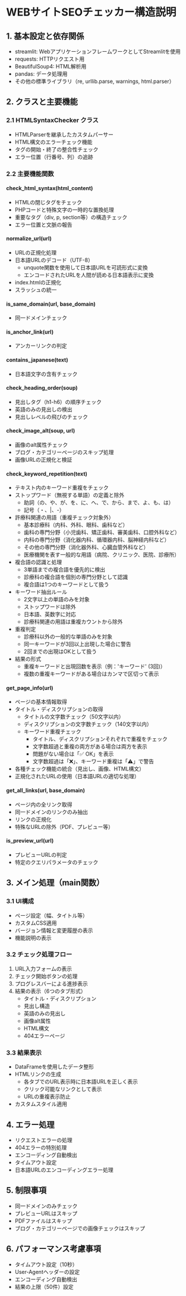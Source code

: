 # WEBサイトSEOチェッカー構造説明

## 1. 基本設定と依存関係
- streamlit: WebアプリケーションフレームワークとしてStreamlitを使用
- requests: HTTPリクエスト用
- BeautifulSoup4: HTML解析用
- pandas: データ処理用
- その他の標準ライブラリ（re, urllib.parse, warnings, html.parser）

## 2. クラスと主要機能

### 2.1 HTMLSyntaxChecker クラス
- HTMLParserを継承したカスタムパーサー
- HTML構文のエラーチェック機能
- タグの開始・終了の整合性チェック
- エラー位置（行番号、列）の追跡

### 2.2 主要機能関数

#### check_html_syntax(html_content)
- HTMLの閉じタグをチェック
- PHPコードと特殊文字の一時的な置換処理
- 重要なタグ（div, p, section等）の構造チェック
- エラー位置と文脈の報告

#### normalize_url(url)
- URLの正規化処理
- 日本語URLのデコード（UTF-8）
  - unquote関数を使用して日本語URLを可読形式に変換
  - エンコードされたURLを人間が読める日本語表示に変換
- index.htmlの正規化
- スラッシュの統一

#### is_same_domain(url, base_domain)
- 同一ドメインチェック

#### is_anchor_link(url)
- アンカーリンクの判定

#### contains_japanese(text)
- 日本語文字の含有チェック

#### check_heading_order(soup)
- 見出しタグ（h1-h6）の順序チェック
- 英語のみの見出しの検出
- 見出しレベルの飛びのチェック

#### check_image_alt(soup, url)
- 画像のalt属性チェック
- ブログ・カテゴリーページのスキップ処理
- 画像URLの正規化と検証

#### check_keyword_repetition(text)
- テキスト内のキーワード重複をチェック
- ストップワード（無視する単語）の定義と除外
  - 助詞（の、や、が、を、に、へ、で、から、まで、よ、も、は）
  - 記号（・、|、-）
- 許療科関連の用語（重複チェック対象外）
  - 基本診療科（内科、外科、眼科、歯科など）
  - 歯科の専門分野（小児歯科、矯正歯科、審美歯科、口腔外科など）
  - 内科の専門分野（消化器内科、循環器内科、脳神経内科など）
  - その他の専門分野（消化器外科、心臓血管外科など）
  - 医療機関を表す一般的な用語（病院、クリニック、医院、診療所）
- 複合語の認識と処理
  - 3単語までの複合語を優先的に検出
  - 診療科の複合語を個別の専門分野として認識
  - 複合語は1つのキーワードとして扱う
- キーワード抽出ルール
  - 2文字以上の単語のみを対象
  - ストップワードは除外
  - 日本語、英数字に対応
  - 診療科関連の用語は重複カウントから除外
- 重複判定
  - 診療科以外の一般的な単語のみを対象
  - 同一キーワードが3回以上出現した場合に警告
  - 2回までの出現はOKとして扱う
- 結果の形式
  - 重複キーワードと出現回数を表示（例：'キーワード' (3回)）
  - 複数の重複キーワードがある場合はカンマで区切って表示

#### get_page_info(url)
- ページの基本情報取得
- タイトル・ディスクリプションの取得
  - タイトルの文字数チェック（50文字以内）
  - ディスクリプションの文字数チェック（140文字以内）
  - キーワード重複チェック
    - タイトル、ディスクリプションそれぞれで重複をチェック
    - 文字数超過と重複の両方がある場合は両方を表示
    - 問題がない場合は「✅ OK」を表示
    - 文字数超過は「❌」、キーワード重複は「⚠️」で警告
- 各種チェック機能の統合（見出し、画像、HTML構文）
- 正規化されたURLの使用（日本語URLの適切な処理）

#### get_all_links(url, base_domain)
- ページ内の全リンク取得
- 同一ドメインのリンクのみ抽出
- リンクの正規化
- 特殊なURLの除外（PDF、プレビュー等）

#### is_preview_url(url)
- プレビューURLの判定
- 特定のクエリパラメータのチェック

## 3. メイン処理（main関数）

### 3.1 UI構成
- ページ設定（幅、タイトル等）
- カスタムCSS適用
- バージョン情報と変更履歴の表示
- 機能説明の表示

### 3.2 チェック処理フロー
1. URL入力フォームの表示
2. チェック開始ボタンの処理
3. プログレスバーによる進捗表示
4. 結果の表示（6つのタブ形式）
   - タイトル・ディスクリプション
   - 見出し構造
   - 英語のみの見出し
   - 画像alt属性
   - HTML構文
   - 404エラーページ

### 3.3 結果表示
- DataFrameを使用したデータ整形
- HTMLリンクの生成
  - 各タブでのURL表示時に日本語URLを正しく表示
  - クリック可能なリンクとして表示
  - URLの重複表示防止
- カスタムスタイル適用

## 4. エラー処理
- リクエストエラーの処理
- 404エラーの特別処理
- エンコーディング自動検出
- タイムアウト設定
- 日本語URLのエンコーディングエラー処理

## 5. 制限事項
- 同一ドメインのみチェック
- プレビューURLはスキップ
- PDFファイルはスキップ
- ブログ・カテゴリーページでの画像チェックはスキップ

## 6. パフォーマンス考慮事項
- タイムアウト設定（10秒）
- User-Agentヘッダーの設定
- エンコーディング自動検出
- 結果の上限（50件）設定 